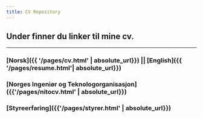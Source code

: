 ```yaml
---
title: CV Repository
---
```


## Under finner du linker til mine cv.

***

### [Norsk]({{ '/pages/cv.html' | absolute_url}}) || [English]({{ '/pages/resume.html'| absolute_url}})
### [Norges Ingeniør og Teknologorganisasjon]({{'/pages/nitocv.html' | absolute_url}})
### [Styreerfaring]({{'/pages/styrer.html' | absolute_url}})
